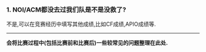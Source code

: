 
### 1. NOI/ACM都没去过我们队是不是没救了?

不是,可以在竞赛经历中填写其他成绩,比如CF成绩,APIO成绩等.

----------------

**会将比赛过程中(包括比赛前和比赛后)一些较常见的问题整理在此处.**

